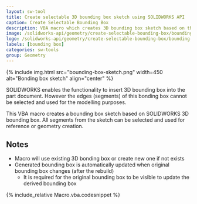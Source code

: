 ```yaml
---
layout: sw-tool
title: Create selectable 3D bounding box sketch using SOLIDWORKS API
caption: Create Selectable Bounding Box
description: VBA macro which creates 3D bounding box sketch based on the SOLIDWORKS bounding box with an ability to select sketch segments
image: /solidworks-api/geometry/create-selectable-bounding-box/bounding-box-sketch.png
logo: /solidworks-api/geometry/create-selectable-bounding-box/bounding-box.svg
labels: [bounding box]
categories: sw-tools
group: Geometry
---
```

{% include img.html src="bounding-box-sketch.png" width=450 alt="Bonding box sketch" align="center" %}

SOLIDWORKS enables the functionality to insert 3D bounding box into the part document. However the edges (segments) of this bonding box cannot be selected and used for the modelling purposes.

This VBA macro creates a bounding box sketch based on SOLIDWORKS 3D bounding box. All segments from the sketch can be selected and used for reference or geometry creation.

## Notes

* Macro will use existing 3D bonding box or create new one if not exists
* Generated bounding box is automatically updated when original bounding box changes (after the rebuild)
    * It is required for the original bounding box to be visible to update the derived bounding box

{% include_relative Macro.vba.codesnippet %}
